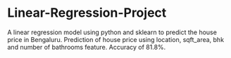 # Linear-Regression-Project
A linear regression model using python and sklearn to predict the house price in Bengaluru.
Prediction of house price using location, sqft_area, bhk and number of bathrooms feature.
Accuracy of 81.8%.
